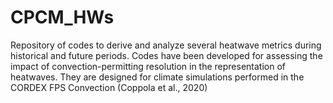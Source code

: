 # CPCM_HWs
Repository of codes to derive and analyze several heatwave metrics during historical and future periods. Codes have been developed for assessing the impact of convection-permitting resolution in the representation of heatwaves. They are designed for climate simulations performed in the CORDEX FPS Convection (Coppola et al., 2020)  
